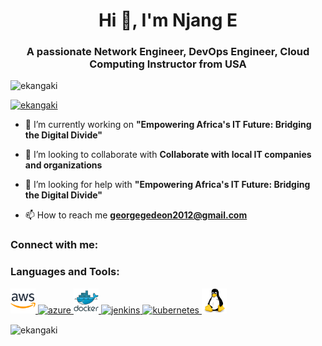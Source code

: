 <h1 align="center">Hi 👋, I'm Njang E</h1>
<h3 align="center">A passionate Network Engineer, DevOps Engineer, Cloud Computing Instructor from USA</h3>

<p align="left"> <img src="https://komarev.com/ghpvc/?username=ekangaki&label=Profile%20views&color=0e75b6&style=flat" alt="ekangaki" /> </p>

<p align="left"> <a href="https://github.com/ryo-ma/github-profile-trophy"><img src="https://github-profile-trophy.vercel.app/?username=ekangaki" alt="ekangaki" /></a> </p>

- 🔭 I’m currently working on **"Empowering Africa's IT Future: Bridging the Digital Divide"**

- 👯 I’m looking to collaborate with **Collaborate with local IT companies and organizations**

- 🤝 I’m looking for help with **"Empowering Africa's IT Future: Bridging the Digital Divide"**

- 📫 How to reach me **georgegedeon2012@gmail.com**

<h3 align="left">Connect with me:</h3>
<p align="left">
</p>

<h3 align="left">Languages and Tools:</h3>
<p align="left"> <a href="https://aws.amazon.com" target="_blank" rel="noreferrer"> <img src="https://raw.githubusercontent.com/devicons/devicon/master/icons/amazonwebservices/amazonwebservices-original-wordmark.svg" alt="aws" width="40" height="40"/> </a> <a href="https://azure.microsoft.com/en-in/" target="_blank" rel="noreferrer"> <img src="https://www.vectorlogo.zone/logos/microsoft_azure/microsoft_azure-icon.svg" alt="azure" width="40" height="40"/> </a> <a href="https://www.docker.com/" target="_blank" rel="noreferrer"> <img src="https://raw.githubusercontent.com/devicons/devicon/master/icons/docker/docker-original-wordmark.svg" alt="docker" width="40" height="40"/> </a> <a href="https://www.jenkins.io" target="_blank" rel="noreferrer"> <img src="https://www.vectorlogo.zone/logos/jenkins/jenkins-icon.svg" alt="jenkins" width="40" height="40"/> </a> <a href="https://kubernetes.io" target="_blank" rel="noreferrer"> <img src="https://www.vectorlogo.zone/logos/kubernetes/kubernetes-icon.svg" alt="kubernetes" width="40" height="40"/> </a> <a href="https://www.linux.org/" target="_blank" rel="noreferrer"> <img src="https://raw.githubusercontent.com/devicons/devicon/master/icons/linux/linux-original.svg" alt="linux" width="40" height="40"/> </a> </p>

<p><img align="center" src="https://github-readme-stats.vercel.app/api/top-langs?username=ekangaki&show_icons=true&locale=en&layout=compact" alt="ekangaki" /></p>

